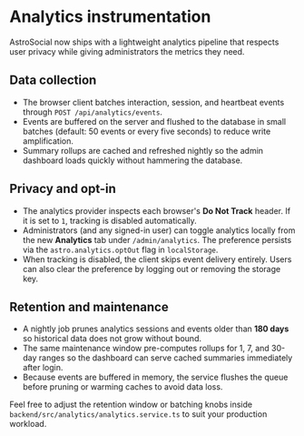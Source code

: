 # Analytics instrumentation

AstroSocial now ships with a lightweight analytics pipeline that respects user
privacy while giving administrators the metrics they need.

## Data collection

- The browser client batches interaction, session, and heartbeat events through
  `POST /api/analytics/events`.
- Events are buffered on the server and flushed to the database in small batches
  (default: 50 events or every five seconds) to reduce write amplification.
- Summary rollups are cached and refreshed nightly so the admin dashboard loads
  quickly without hammering the database.

## Privacy and opt-in

- The analytics provider inspects each browser's **Do Not Track** header. If it
  is set to `1`, tracking is disabled automatically.
- Administrators (and any signed-in user) can toggle analytics locally from the
  new **Analytics** tab under `/admin/analytics`. The preference persists via the
  `astro.analytics.optOut` flag in `localStorage`.
- When tracking is disabled, the client skips event delivery entirely. Users can
  also clear the preference by logging out or removing the storage key.

## Retention and maintenance

- A nightly job prunes analytics sessions and events older than **180 days** so
  historical data does not grow without bound.
- The same maintenance window pre-computes rollups for 1, 7, and 30-day ranges
  so the dashboard can serve cached summaries immediately after login.
- Because events are buffered in memory, the service flushes the queue before
  pruning or warming caches to avoid data loss.

Feel free to adjust the retention window or batching knobs inside
`backend/src/analytics/analytics.service.ts` to suit your production workload.
